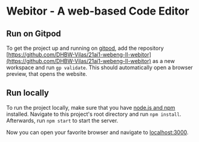 # Webitor - A web-based Code Editor

## Run on Gitpod

To get the project up and running on [gitpod](https://gitpod.io/), add the repository [https://github.com/DHBW-Vilas/21ai1-webeng-II-webitor](https://github.com/DHBW-Vilas/21ai1-webeng-II-webitor) as a new workspace and run `gp validate`. This should automatically open a browser preview, that opens the website.

## Run locally

To run the project locally, make sure that you have [node.js and npm](https://nodejs.org/en) installed. Navigate to this project's root directory and run `npm install`. Afterwards, run `npm start` to start the server.

Now you can open your favorite browser and navigate to [localhost:3000](http://localhost:3000/).
